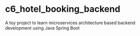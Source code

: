 # c6_hotel_booking_backend
A toy project to learn microservices architecture based backend development using Java Spring Boot
